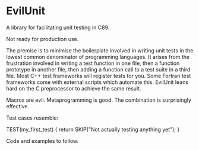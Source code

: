 # EvilUnit
A library for facilitating unit testing in C89.

Not ready for production use. 

The premise is to minimise the boilerplate involved in writing unit tests in the lowest common denominator of programming languages. It arises from the frustration involved in writing a test function in one file, then a function prototype in another file, then adding a function call to a test suite in a third file. Most C++ test frameworks will register tests for you. Some Fortran test frameworks come with external scripts which automate this. EvilUnit leans hard on the C preprocessor to achieve the same result. 

Macros are evil. Metaprogramming is good. The combination is surprisingly effective. 

Test cases resemble:

TEST(my_first_test)
{
  return SKIP("Not actually testing anything yet");
}

Code and examples to follow. 
